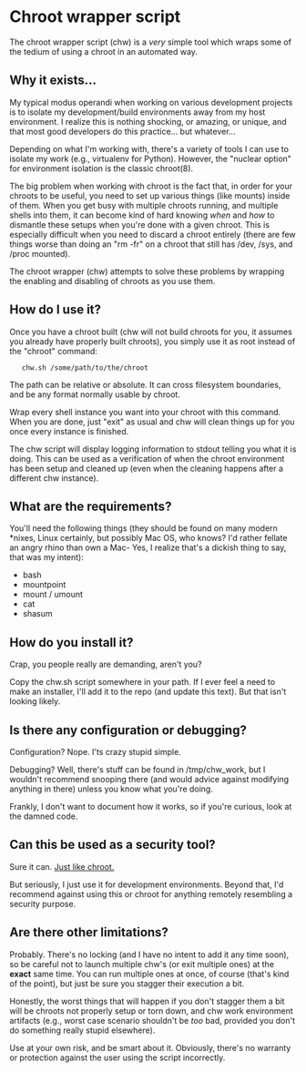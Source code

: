 Chroot wrapper script
=====================

The chroot wrapper script (chw) is a *very* simple tool which wraps some of the
tedium of using a chroot in an automated way.

Why it exists...
----------------

My typical modus operandi when working on various development projects is to
isolate my development/build environments away from my host environment. I
realize this is nothing shocking, or amazing, or unique, and that most good
developers do this practice... but whatever...

Depending on what I'm working with, there's a variety of tools I can use to
isolate my work (e.g., virtualenv for Python). However, the "nuclear option"
for environment isolation is the classic chroot(8).

The big problem when working with chroot is the fact that, in order for your
chroots to be useful, you need to set up various things (like mounts) inside
of them. When you get busy with multiple chroots running, and multiple shells
into them, it can become kind of hard knowing *when* and *how* to dismantle
these setups when you're done with a given chroot. This is especially difficult
when you need to discard a chroot entirely (there are few things worse than
doing an "rm -fr" on a chroot that still has /dev, /sys, and /proc mounted).

The chroot wrapper (chw) attempts to solve these problems by wrapping the
enabling and disabling of chroots as you use them.

How do I use it?
----------------

Once you have a chroot built (chw will not build chroots for you, it assumes
you already have properly built chroots), you simply use it as root instead of
the "chroot" command:

       chw.sh /some/path/to/the/chroot

The path can be relative or absolute. It can cross filesystem boundaries, and
be any format normally usable by chroot.

Wrap every shell instance you want into your chroot with this command. When you
are done, just "exit" as usual and chw will clean things up for you once every
instance is finished.

The chw script will display logging information to stdout telling you what it
is doing. This can be used as a verification of when the chroot environment
has been setup and cleaned up (even when the cleaning happens after a
different chw instance).

What are the requirements?
--------------------------

You'll need the following things (they should be found on many modern *nixes,
Linux certainly, but possibly Mac OS, who knows? I'd rather fellate an angry
rhino than own a Mac- Yes, I realize that's a dickish thing to say, that was
my intent):

* bash
* mountpoint
* mount / umount
* cat
* shasum

How do you install it?
----------------------

Crap, you people really are demanding, aren't you?

Copy the chw.sh script somewhere in your path. If I ever feel a need to make
an installer, I'll add it to the repo (and update this text). But that isn't
looking likely.

Is there any configuration or debugging?
----------------------------------------

Configuration? Nope. I'ts crazy stupid simple.

Debugging? Well, there's stuff can be found in /tmp/chw_work, but I wouldn't
recommend snooping there (and would advice against modifying anything in there)
unless you know what you're doing.

Frankly, I don't want to document how it works, so if you're curious, look at
the damned code.

Can this be used as a security tool?
------------------------------------

Sure it can. [Just like chroot.](https://lkml.org/lkml/2007/9/26/87)

But seriously, I just use it for development environments. Beyond that, I'd
recommend against using this or chroot for anything remotely resembling a
security purpose.

Are there other limitations?
----------------------------

Probably. There's no locking (and I have no intent to add it any time soon),
so be careful not to launch multiple chw's (or exit multiple ones) at the
**exact** same time. You can run multiple ones at once, of course (that's kind
of the point), but just be sure you stagger their execution a bit.

Honestly, the worst things that will happen if you don't stagger them a bit
will be chroots not properly setup or torn down, and chw work environment
artifacts (e.g., worst case scenario shouldn't be *too* bad, provided you don't
do something really stupid elsewhere).

Use at your own risk, and be smart about it. Obviously, there's no warranty or
protection against the user using the script incorrectly.

